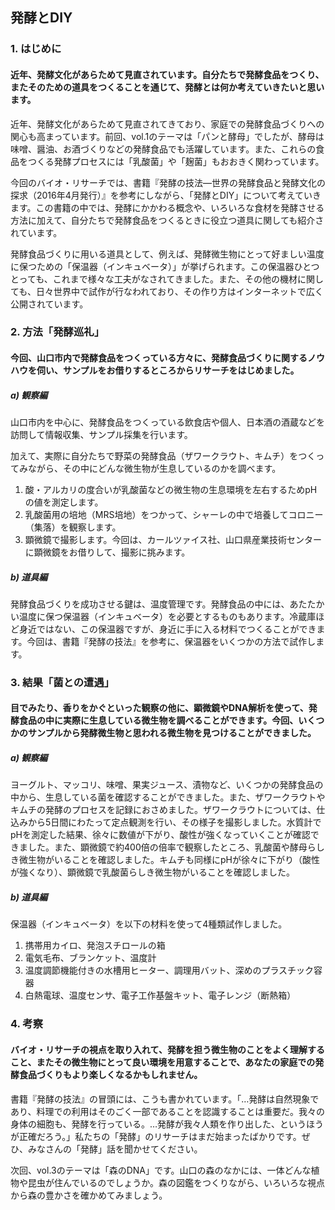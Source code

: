 ## 発酵とDIY

### 1. はじめに

#### 近年、発酵文化があらためて見直されています。自分たちで発酵食品をつくり、またそのための道具をつくることを通じて、発酵とは何か考えていきたいと思います。

近年、発酵文化があらためて見直されてきており、家庭での発酵食品づくりへの関心も高まっています。前回、vol.1のテーマは「パンと酵母」でしたが、酵母は味噌、醤油、お酒づくりなどの発酵食品でも活躍しています。また、これらの食品をつくる発酵プロセスには「乳酸菌」や「麹菌」もおおきく関わっています。

今回のバイオ・リサーチでは、書籍『発酵の技法―世界の発酵食品と発酵文化の探求（2016年4月発行）』を参考にしながら、「発酵とDIY」について考えていきます。この書籍の中では、発酵にかかわる概念や、いろいろな食材を発酵させる方法に加えて、自分たちで発酵食品をつくるときに役立つ道具に関しても紹介されています。  

発酵食品づくりに用いる道具として、例えば、発酵微生物にとって好ましい温度に保つための「保温器（インキュベータ）」が挙げられます。この保温器ひとつとっても、これまで様々な工夫がなされてきました。また、その他の機材に関しても、日々世界中で試作が行なわれており、その作り方はインターネットで広く公開されています。  

### 2. 方法「発酵巡礼」
#### 今回、山口市内で発酵食品をつくっている方々に、発酵食品づくりに関するノウハウを伺い、サンプルをお借りするところからリサーチをはじめました。

##### a) 観察編  
山口市内を中心に、発酵食品をつくっている飲食店や個人、日本酒の酒蔵などを訪問して情報収集、サンプル採集を行います。

加えて、実際に自分たちで野菜の発酵食品（ザワークラウト、キムチ）をつくってみながら、その中にどんな微生物が生息しているのかを調べます。

1. 酸・アルカリの度合いが乳酸菌などの微生物の生息環境を左右するためpHの値を測定します。
2. 乳酸菌用の培地（MRS培地）をつかって、シャーレの中で培養してコロニー（集落）を観察します。
3. 顕微鏡で撮影します。今回は、カールツァイス社、山口県産業技術センターに顕微鏡をお借りして、撮影に挑みます。

##### b) 道具編  
発酵食品づくりを成功させる鍵は、温度管理です。発酵食品の中には、あたたかい温度に保つ保温器（インキュベータ）を必要とするものもあります。冷蔵庫ほど身近ではない、この保温器ですが、身近に手に入る材料でつくることができます。今回は、書籍『発酵の技法』を参考に、保温器をいくつかの方法で試作します。


### 3. 結果「菌との遭遇」
#### 目でみたり、香りをかぐといった観察の他に、顕微鏡やDNA解析を使って、発酵食品の中に実際に生息している微生物を調べることができます。今回、いくつかのサンプルから発酵微生物と思われる微生物を見つけることができました。

##### a) 観察編
ヨーグルト、マッコリ、味噌、果実ジュース、漬物など、いくつかの発酵食品の中から、生息している菌を確認することができました。また、ザワークラウトやキムチの発酵のプロセスを記録におさめました。ザワークラウトについては、仕込みから5日間にわたって定点観測を行い、その様子を撮影しました。水質計でpHを測定した結果、徐々に数値が下がり、酸性が強くなっていくことが確認できました。また、顕微鏡で約400倍の倍率で観察したところ、乳酸菌や酵母らしき微生物がいることを確認しました。キムチも同様にpHが徐々に下がり（酸性が強くなり）、顕微鏡で乳酸菌らしき微生物がいることを確認しました。  

##### b) 道具編
保温器（インキュベータ）を以下の材料を使って4種類試作しました。
1. 携帯用カイロ、発泡スチロールの箱
2. 電気毛布、ブランケット、温度計
3. 温度調節機能付きの水槽用ヒーター、調理用バット、深めのプラスチック容器
4. 白熱電球、温度センサ、電子工作基盤キット、電子レンジ（断熱箱）

### 4. 考察
#### バイオ・リサーチの視点を取り入れて、発酵を担う微生物のことをよく理解すること、またその微生物にとって良い環境を用意することで、あなたの家庭での発酵食品づくりもより楽しくなるかもしれません。

書籍『発酵の技法』の冒頭には、こうも書かれています。「…発酵は自然現象であり、料理での利用はそのごく一部であることを認識することは重要だ。我々の身体の細胞も、発酵を行っている。…発酵が我々人類を作り出した、というほうが正確だろう。」私たちの「発酵」のリサーチはまだ始まったばかりです。ぜひ、みなさんの「発酵」話を聞かせてください。

次回、vol.3のテーマは「森のDNA」です。山口の森のなかには、一体どんな植物や昆虫が住んでいるのでしょうか。森の図鑑をつくりながら、いろいろな視点から森の豊かさを確かめてみましょう。　　
